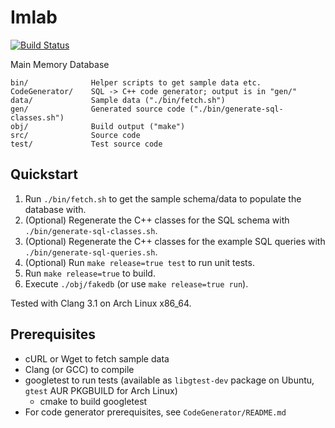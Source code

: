 # Imlab

[![Build Status](https://secure.travis-ci.org/fwalch/imlab.png?branch=master)](http://travis-ci.org/fwalch/imlab)

Main Memory Database

    bin/              Helper scripts to get sample data etc.
    CodeGenerator/    SQL -> C++ code generator; output is in "gen/"
    data/             Sample data ("./bin/fetch.sh")
    gen/              Generated source code ("./bin/generate-sql-classes.sh")
    obj/              Build output ("make")
    src/              Source code
    test/             Test source code

## Quickstart

 1. Run `./bin/fetch.sh` to get the sample schema/data to populate the database with.
 2. (Optional) Regenerate the C++ classes for the SQL schema with `./bin/generate-sql-classes.sh`.
 3. (Optional) Regenerate the C++ classes for the example SQL queries with `./bin/generate-sql-queries.sh`.
 4. (Optional) Run `make release=true test` to run unit tests.
 5. Run `make release=true` to build.
 6. Execute `./obj/fakedb` (or use `make release=true run`).

Tested with Clang 3.1 on Arch Linux x86_64.

## Prerequisites

 * cURL or Wget to fetch sample data
 * Clang (or GCC) to compile
 * googletest to run tests (available as `libgtest-dev` package on Ubuntu, `gtest` AUR PKGBUILD for Arch Linux)
   * cmake to build googletest
 * For code generator prerequisites, see `CodeGenerator/README.md`
